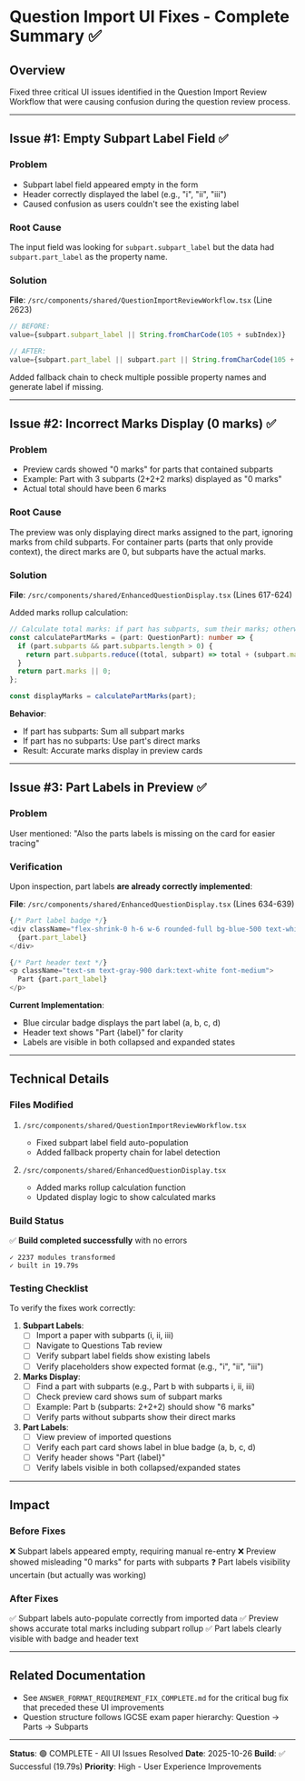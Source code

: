 # Question Import UI Fixes - Complete Summary ✅

## Overview
Fixed three critical UI issues identified in the Question Import Review Workflow that were causing confusion during the question review process.

---

## Issue #1: Empty Subpart Label Field ✅

### Problem
- Subpart label field appeared empty in the form
- Header correctly displayed the label (e.g., "i", "ii", "iii")
- Caused confusion as users couldn't see the existing label

### Root Cause
The input field was looking for `subpart.subpart_label` but the data had `subpart.part_label` as the property name.

### Solution
**File**: `/src/components/shared/QuestionImportReviewWorkflow.tsx` (Line 2623)

```typescript
// BEFORE:
value={subpart.subpart_label || String.fromCharCode(105 + subIndex)}

// AFTER:
value={subpart.part_label || subpart.part || String.fromCharCode(105 + subIndex)}
```

Added fallback chain to check multiple possible property names and generate label if missing.

---

## Issue #2: Incorrect Marks Display (0 marks) ✅

### Problem
- Preview cards showed "0 marks" for parts that contained subparts
- Example: Part with 3 subparts (2+2+2 marks) displayed as "0 marks"
- Actual total should have been 6 marks

### Root Cause
The preview was only displaying direct marks assigned to the part, ignoring marks from child subparts. For container parts (parts that only provide context), the direct marks are 0, but subparts have the actual marks.

### Solution
**File**: `/src/components/shared/EnhancedQuestionDisplay.tsx` (Lines 617-624)

Added marks rollup calculation:

```typescript
// Calculate total marks: if part has subparts, sum their marks; otherwise use part's direct marks
const calculatePartMarks = (part: QuestionPart): number => {
  if (part.subparts && part.subparts.length > 0) {
    return part.subparts.reduce((total, subpart) => total + (subpart.marks || 0), 0);
  }
  return part.marks || 0;
};

const displayMarks = calculatePartMarks(part);
```

**Behavior**:
- If part has subparts: Sum all subpart marks
- If part has no subparts: Use part's direct marks
- Result: Accurate marks display in preview cards

---

## Issue #3: Part Labels in Preview ✅

### Problem
User mentioned: "Also the parts labels is missing on the card for easier tracing"

### Verification
Upon inspection, part labels **are already correctly implemented**:

**File**: `/src/components/shared/EnhancedQuestionDisplay.tsx` (Lines 634-639)

```typescript
{/* Part label badge */}
<div className="flex-shrink-0 h-6 w-6 rounded-full bg-blue-500 text-white flex items-center justify-center text-xs font-bold">
  {part.part_label}
</div>

{/* Part header text */}
<p className="text-sm text-gray-900 dark:text-white font-medium">
  Part {part.part_label}
</p>
```

**Current Implementation**:
- Blue circular badge displays the part label (a, b, c, d)
- Header text shows "Part {label}" for clarity
- Labels are visible in both collapsed and expanded states

---

## Technical Details

### Files Modified
1. `/src/components/shared/QuestionImportReviewWorkflow.tsx`
   - Fixed subpart label field auto-population
   - Added fallback property chain for label detection

2. `/src/components/shared/EnhancedQuestionDisplay.tsx`
   - Added marks rollup calculation function
   - Updated display logic to show calculated marks

### Build Status
✅ **Build completed successfully** with no errors
```
✓ 2237 modules transformed
✓ built in 19.79s
```

### Testing Checklist
To verify the fixes work correctly:

1. **Subpart Labels**:
   - [ ] Import a paper with subparts (i, ii, iii)
   - [ ] Navigate to Questions Tab review
   - [ ] Verify subpart label fields show existing labels
   - [ ] Verify placeholders show expected format (e.g., "i", "ii", "iii")

2. **Marks Display**:
   - [ ] Find a part with subparts (e.g., Part b with subparts i, ii, iii)
   - [ ] Check preview card shows sum of subpart marks
   - [ ] Example: Part b (subparts: 2+2+2) should show "6 marks"
   - [ ] Verify parts without subparts show their direct marks

3. **Part Labels**:
   - [ ] View preview of imported questions
   - [ ] Verify each part card shows label in blue badge (a, b, c, d)
   - [ ] Verify header shows "Part {label}"
   - [ ] Verify labels visible in both collapsed/expanded states

---

## Impact

### Before Fixes
❌ Subpart labels appeared empty, requiring manual re-entry
❌ Preview showed misleading "0 marks" for parts with subparts
❓ Part labels visibility uncertain (but actually was working)

### After Fixes
✅ Subpart labels auto-populate correctly from imported data
✅ Preview shows accurate total marks including subpart rollup
✅ Part labels clearly visible with badge and header text

---

## Related Documentation
- See `ANSWER_FORMAT_REQUIREMENT_FIX_COMPLETE.md` for the critical bug fix that preceded these UI improvements
- Question structure follows IGCSE exam paper hierarchy: Question → Parts → Subparts

---

**Status**: 🟢 COMPLETE - All UI Issues Resolved
**Date**: 2025-10-26
**Build**: ✅ Successful (19.79s)
**Priority**: High - User Experience Improvements
